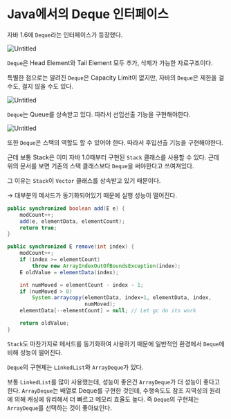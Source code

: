 # Java에서의 Deque 인터페이스

자바 1.6에 `Deque`라는 인터페이스가 등장했다.

![Untitled](Java%E1%84%8B%E1%85%A6%E1%84%89%E1%85%A5%E1%84%8B%E1%85%B4%20Deque%20%E1%84%8B%E1%85%B5%E1%86%AB%E1%84%90%E1%85%A5%E1%84%91%E1%85%A6%E1%84%8B%E1%85%B5%E1%84%89%E1%85%B3%2098d7a2b26a59446ba9a05bb9cd443e67/Untitled.png)

`Deque`은 Head Element와 Tail Element 모두 추가, 삭제가 가능한 자료구조이다.

특별한 점으로는 알려진 `Deque`은 Capacity Limit이 없지만, 자바의 `Deque`은 제한을 걸 수도, 걸지 않을 수도 있다.

![Untitled](Java%E1%84%8B%E1%85%A6%E1%84%89%E1%85%A5%E1%84%8B%E1%85%B4%20Deque%20%E1%84%8B%E1%85%B5%E1%86%AB%E1%84%90%E1%85%A5%E1%84%91%E1%85%A6%E1%84%8B%E1%85%B5%E1%84%89%E1%85%B3%2098d7a2b26a59446ba9a05bb9cd443e67/Untitled%201.png)

`Deque`는 Queue를 상속받고 있다. 따라서 선입선출 기능을 구현해야한다.

![Untitled](Java%E1%84%8B%E1%85%A6%E1%84%89%E1%85%A5%E1%84%8B%E1%85%B4%20Deque%20%E1%84%8B%E1%85%B5%E1%86%AB%E1%84%90%E1%85%A5%E1%84%91%E1%85%A6%E1%84%8B%E1%85%B5%E1%84%89%E1%85%B3%2098d7a2b26a59446ba9a05bb9cd443e67/Untitled%202.png)

또한 `Deque`은 스택의 역할도 할 수 있어야 한다. 따라서 후입선출 기능을 구현해야한다.

근데 보통 Stack은 이미 자바 1.0때부터 구현된 `Stack` 클래스를 사용할 수 있다. 근데 위의 문서를 보면 기존의 스택 클래스보다 `Deque`을 써야한다고 쓰여져있다.

그 이유는 `Stack`이 `Vector` 클래스를 상속받고 있기 때문이다.

→ 대부분의 메서드가 동기화되어있기 때문에 실행 성능이 떨어진다.

```java
public synchronized boolean add(E e) {
    modCount++;
    add(e, elementData, elementCount);
    return true;
}
```

```java
public synchronized E remove(int index) {
    modCount++;
    if (index >= elementCount)
        throw new ArrayIndexOutOfBoundsException(index);
    E oldValue = elementData(index);

    int numMoved = elementCount - index - 1;
    if (numMoved > 0)
        System.arraycopy(elementData, index+1, elementData, index,
                         numMoved);
    elementData[--elementCount] = null; // Let gc do its work

    return oldValue;
}
```

`Stack`도 마찬가지로 메서드를 동기화하여 사용하기 때문에 일반적인 환경에서 `Deque`에 비해 성능이 떨어진다.

`Deque`의 구현체는 `LinkedList`와 `ArrayDeque`가 있다.

보통 `LinkedList`를 많이 사용했는데, 성능이 좋은건 `ArrayDeque`가 더 성능이 좋다고 한다. `ArrayDeque`는 배열로 Deque를 구현한 것인데, 수행속도도 참조 지역성의 원리에 의해 캐싱에 유리해서 더 빠르고 메모리 효율도 높다. 즉 `Deque`의 구현체는 `ArrayDeque`를 선택하는 것이 좋아보인다.